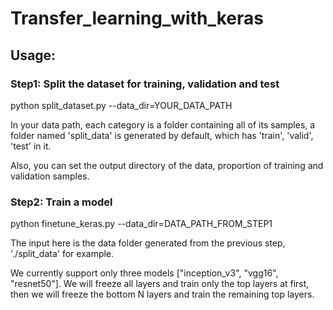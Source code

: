 # Transfer_learning_with_keras

## Usage:

### Step1: Split the dataset for training, validation and test

python split_dataset.py --data_dir=YOUR_DATA_PATH

In your data path, each category is a folder containing all of its samples, a folder named 'split_data' is generated by default, which has 'train', 'valid', 'test' in it. 

Also, you can set the output directory of the data, proportion of training and validation samples.

### Step2: Train a model

python finetune_keras.py --data_dir=DATA_PATH_FROM_STEP1

The input here is the data folder generated from the previous step, './split_data' for example. 

We currently support only three models ["inception_v3", "vgg16", "resnet50"]. We will freeze all layers and train only the top layers at first, then we will freeze the bottom N layers and train the remaining top layers.
